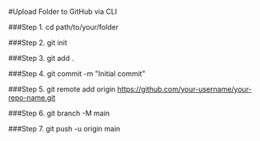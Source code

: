 #Upload Folder to GitHub via CLI

###Step 1. cd path/to/your/folder 

###Step 2. git init 

###Step 3. git add . 

###Step 4. git commit -m "Initial commit" 

###Step 5. git remote add origin https://github.com/your-username/your-repo-name.git 

###Step 6. git branch -M main 

###Step 7. git push -u origin main

